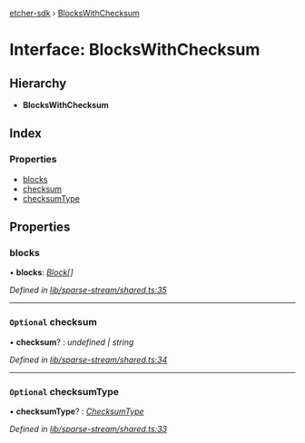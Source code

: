 [etcher-sdk](../README.md) › [BlocksWithChecksum](blockswithchecksum.md)

# Interface: BlocksWithChecksum

## Hierarchy

* **BlocksWithChecksum**

## Index

### Properties

* [blocks](blockswithchecksum.md#blocks)
* [checksum](blockswithchecksum.md#optional-checksum)
* [checksumType](blockswithchecksum.md#optional-checksumtype)

## Properties

###  blocks

• **blocks**: *[Block](block.md)[]*

*Defined in [lib/sparse-stream/shared.ts:35](https://github.com/balena-io-modules/etcher-sdk/blob/0441bfb/lib/sparse-stream/shared.ts#L35)*

___

### `Optional` checksum

• **checksum**? : *undefined | string*

*Defined in [lib/sparse-stream/shared.ts:34](https://github.com/balena-io-modules/etcher-sdk/blob/0441bfb/lib/sparse-stream/shared.ts#L34)*

___

### `Optional` checksumType

• **checksumType**? : *[ChecksumType](../README.md#checksumtype)*

*Defined in [lib/sparse-stream/shared.ts:33](https://github.com/balena-io-modules/etcher-sdk/blob/0441bfb/lib/sparse-stream/shared.ts#L33)*
